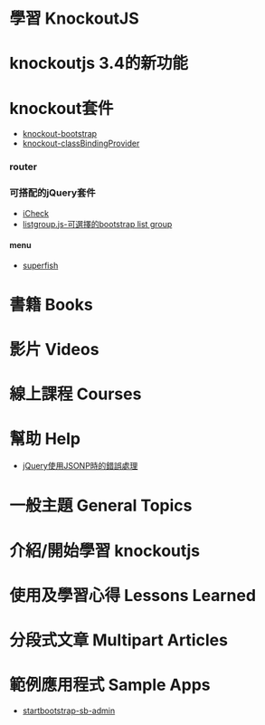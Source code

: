 學習 KnockoutJS
===

# knockoutjs 3.4的新功能

# knockout套件

* [knockout-bootstrap](https://github.com/billpull/knockout-bootstrap)
* [knockout-classBindingProvider](https://github.com/rniemeyer/knockout-classBindingProvider)

### router


### 可搭配的jQuery套件

* [iCheck](http://www.bootcss.com/p/icheck/)
* [listgroup.js-可選擇的bootstrap list group](http://rickardn.github.io/listgroup.js/)

#### menu

* [superfish](https://github.com/joeldbirch/superfish)

# 書籍 Books

# 影片 Videos

# 線上課程 Courses

# 幫助 Help

* [jQuery使用JSONP時的錯誤處理](http://www.cnblogs.com/antineutrino/p/jQuery-getJSON-handle-errors.html)

# 一般主題 General Topics

# 介紹/開始學習 knockoutjs

# 使用及學習心得 Lessons Learned

# 分段式文章 Multipart Articles

# 範例應用程式 Sample Apps
* [startbootstrap-sb-admin](https://github.com/BlackrockDigital/startbootstrap-sb-admin)

